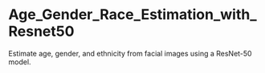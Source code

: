 # Age_Gender_Race_Estimation_with_Resnet50
Estimate age, gender, and ethnicity from facial images using a ResNet-50 model.
